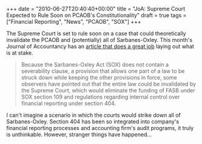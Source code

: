 +++
date = "2010-06-27T20:40:40+00:00"
title = "JoA: Supreme Court Expected to Rule Soon on PCAOB's Constitutionality"
draft = true
tags = ["Financial Reporting", "News", "PCAOB", "SOX"]
+++

The Supreme Court is set to rule soon on a case that could theoretically invalidate the PCAOB and (potentially) all of Sarbanes-Oxley. This month's Journal of Accountancy has an [article that does a great job](http://www.journalofaccountancy.com/Web/20102871.htm) laying out what is at stake.

> Because the Sarbanes-Oxley Act (SOX) does not contain a severability clause, a provision that allows one part of a law to be struck down while keeping the other provisions in force, some observers have pointed out that the entire law could be invalidated by the Supreme Court, which would eliminate the funding of FASB under SOX section 109 and regulations regarding internal control over financial reporting under section 404.

I can't imagine a scenario in which the courts would strike down all of Sarbanes-Oxley. Section 404 has been so integrated into company's financial reporting processes and accounting firm's audit programs, it truly is unthinkable. However, stranger things have happened...
